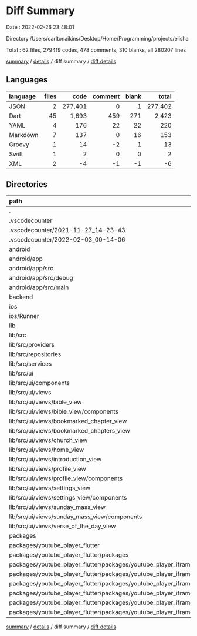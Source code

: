 # Diff Summary

Date : 2022-02-26 23:48:01

Directory /Users/carltonaikins/Desktop/Home/Programming/projects/elisha

Total : 62 files,  279419 codes, 478 comments, 310 blanks, all 280207 lines

[summary](results.md) / [details](details.md) / diff summary / [diff details](diff-details.md)

## Languages
| language | files | code | comment | blank | total |
| :--- | ---: | ---: | ---: | ---: | ---: |
| JSON | 2 | 277,401 | 0 | 1 | 277,402 |
| Dart | 45 | 1,693 | 459 | 271 | 2,423 |
| YAML | 4 | 176 | 22 | 22 | 220 |
| Markdown | 7 | 137 | 0 | 16 | 153 |
| Groovy | 1 | 14 | -2 | 1 | 13 |
| Swift | 1 | 2 | 0 | 0 | 2 |
| XML | 2 | -4 | -1 | -1 | -6 |

## Directories
| path | files | code | comment | blank | total |
| :--- | ---: | ---: | ---: | ---: | ---: |
| . | 62 | 279,419 | 478 | 310 | 280,207 |
| .vscodecounter | 7 | 135 | 0 | 13 | 148 |
| .vscodecounter/2021-11-27_14-23-43 | 2 | -238 | 0 | -13 | -251 |
| .vscodecounter/2022-02-03_00-14-06 | 5 | 373 | 0 | 26 | 399 |
| android | 3 | 10 | -3 | 0 | 7 |
| android/app | 3 | 10 | -3 | 0 | 7 |
| android/app/src | 2 | -4 | -1 | -1 | -6 |
| android/app/src/debug | 1 | -3 | 0 | 0 | -3 |
| android/app/src/main | 1 | -1 | -1 | -1 | -3 |
| backend | 1 | 277,400 | 0 | 1 | 277,401 |
| ios | 1 | 2 | 0 | 0 | 2 |
| ios/Runner | 1 | 2 | 0 | 0 | 2 |
| lib | 29 | 557 | 46 | 48 | 651 |
| lib/src | 28 | 541 | 46 | 47 | 634 |
| lib/src/providers | 3 | 10 | 34 | 8 | 52 |
| lib/src/repositories | 1 | 2 | 0 | 0 | 2 |
| lib/src/services | 4 | 44 | 0 | 4 | 48 |
| lib/src/ui | 20 | 485 | 12 | 35 | 532 |
| lib/src/ui/components | 5 | -46 | -21 | -10 | -77 |
| lib/src/ui/views | 15 | 531 | 33 | 45 | 609 |
| lib/src/ui/views/bible_view | 2 | -10 | -17 | -4 | -31 |
| lib/src/ui/views/bible_view/components | 1 | -58 | -17 | -4 | -79 |
| lib/src/ui/views/bookmarked_chapter_view | 1 | 3 | 0 | 0 | 3 |
| lib/src/ui/views/bookmarked_chapters_view | 1 | 4 | 0 | 0 | 4 |
| lib/src/ui/views/church_view | 1 | 33 | 0 | 6 | 39 |
| lib/src/ui/views/home_view | 1 | 43 | 0 | 7 | 50 |
| lib/src/ui/views/introduction_view | 1 | 16 | 0 | 1 | 17 |
| lib/src/ui/views/profile_view | 2 | 42 | 17 | 5 | 64 |
| lib/src/ui/views/profile_view/components | 1 | 34 | 17 | 5 | 56 |
| lib/src/ui/views/settings_view | 2 | 307 | 17 | 11 | 335 |
| lib/src/ui/views/settings_view/components | 1 | 292 | 17 | 11 | 320 |
| lib/src/ui/views/sunday_mass_view | 2 | 55 | 16 | 12 | 83 |
| lib/src/ui/views/sunday_mass_view/components | 1 | 123 | 17 | 11 | 151 |
| lib/src/ui/views/verse_of_the_day_view | 1 | 30 | 0 | 4 | 34 |
| packages | 19 | 1,289 | 433 | 245 | 1,967 |
| packages/youtube_player_flutter | 19 | 1,289 | 433 | 245 | 1,967 |
| packages/youtube_player_flutter/packages | 17 | 1,152 | 413 | 227 | 1,792 |
| packages/youtube_player_flutter/packages/youtube_player_iframe | 17 | 1,152 | 413 | 227 | 1,792 |
| packages/youtube_player_flutter/packages/youtube_player_iframe/lib | 16 | 1,136 | 413 | 223 | 1,772 |
| packages/youtube_player_flutter/packages/youtube_player_iframe/lib/src | 15 | 1,098 | 395 | 213 | 1,706 |
| packages/youtube_player_flutter/packages/youtube_player_iframe/lib/src/enums | 5 | 70 | 63 | 39 | 172 |
| packages/youtube_player_flutter/packages/youtube_player_iframe/lib/src/helpers | 3 | 227 | 31 | 28 | 286 |
| packages/youtube_player_flutter/packages/youtube_player_iframe/lib/src/players | 3 | 507 | 30 | 54 | 591 |

[summary](results.md) / [details](details.md) / diff summary / [diff details](diff-details.md)